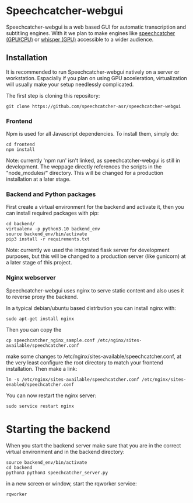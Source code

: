 # Speechcatcher-webgui

Speechcatcher-webgui is a web based GUI for automatic transcription and subtitling engines. With it we plan to make engines like <a href="https://github.com/speechcatcher-asr/speechcatcher">speechcatcher (GPU/CPU)</a> or <a href="https://github.com/openai/whisper">whisper (GPU)</a> accessible to a wider audience. 

## Installation

It is recommended to run Speechcatcher-webgui natively on a server or workstation. Espacially if you plan on using GPU acceleration, virtualization will usually make your setup needlessly complicated.  

The first step is cloning this repository:

```
git clone https://github.com/speechcatcher-asr/speechcatcher-webgui
```

### Frontend

Npm is used for all Javascript dependencies. To install them, simply do:

```
cd frontend
npm install
```

Note: currently 'npm run' isn't linked, as speechcatcher-webgui is still in development. The weppage directly references the scripts in the "node\_modules/" directory. This will be changed for a production installation at a later stage.

### Backend and Python packages

First create a virtual environment for the backend and activate it, then you can install required packages with pip:

```
cd backend/
virtualenv -p python3.10 backend_env
source backend_env/bin/activate
pip3 install -r requirements.txt
```

Note: currently we used the integrated flask server for development purposes, but this will be changed to a production server (like gunicorn) at a later stage of this project.

### Nginx webserver

Speechcatcher-webgui uses nginx to serve static content and also uses it to reverse proxy the backend. 

In a typical debian/ubuntu based distrbution you can install nginx with:

```
sudo apt-get install nginx
``` 

Then you can copy the 

```
cp speechcatcher_nginx_sample.conf /etc/nginx/sites-available/speechcatcher.conf
```

make some changes to /etc/nginx/sites-available/speechcatcher.conf, at the very least configure the root directory to match your frontend installation. Then make a link:

```
ln -s /etc/nginx/sites-available/speechcatcher.conf /etc/nginx/sites-enabled/speechcatcher.conf
``` 

You can now restart the nginx server:

```
sudo service restart nginx
```

# Starting the backend

When you start the backend server make sure that you are in the correct virtual environment and in the backend directory:

```
source backend_env/bin/activate
cd backend
python3 python3 speechcatcher_server.py
```

in a new screen or window, start the rqworker service:

```
rqworker
```

```
